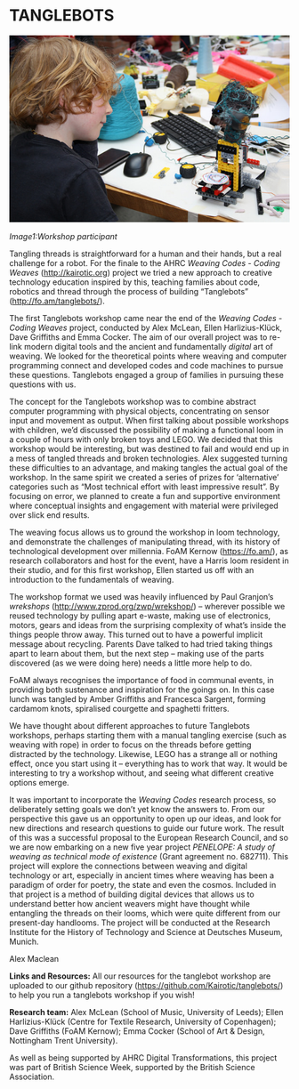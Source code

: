 # TANGLEBOTS

![Image1:Workshop participant](Images/Tanglebots_Image1.jpg)

_Image1:Workshop participant_

Tangling threads is straightforward for a human and their hands, but a real challenge for a robot. For the finale to the AHRC *Weaving Codes - Coding Weaves* (http://kairotic.org) project we tried a new approach to creative technology education inspired by this, teaching families about code, robotics and thread through the process of building “Tanglebots” (http://fo.am/tanglebots/). 

The first Tanglebots workshop came near the end of the *Weaving Codes - Coding Weaves* project, conducted by Alex McLean, Ellen Harlizius-Klück, Dave Griffiths and Emma Cocker. The aim of our overall project was to re-link modern digital tools and the ancient and fundamentally *digital* art of weaving. We looked for the theoretical points where weaving and computer programming connect and developed codes and code machines to pursue these questions. Tanglebots engaged a group of families in pursuing these questions with us.

The concept for the Tanglebots workshop was to combine abstract computer programming with physical objects, concentrating on sensor input and movement as output. When first talking about possible workshops with children, we’d discussed the possibility of making a functional loom in a couple of hours with only broken toys and LEGO. We decided that this workshop would be interesting, but was destined to fail and would end up in a mess of tangled threads and broken technologies. Alex suggested turning these difficulties to an advantage, and making tangles the actual goal of the workshop. In the same spirit we created a series of prizes for ‘alternative’ categories such as “Most technical effort with least impressive result”. By focusing on error, we planned to create a fun and supportive environment where conceptual insights and engagement with material were privileged over slick end results.

The weaving focus allows us to ground the workshop in loom technology, and demonstrate the challenges of manipulating thread, with its history of technological development over millennia. FoAM Kernow (https://fo.am/), as research collaborators and host for the event, have a Harris loom resident in their studio, and for this first workshop, Ellen started us off with an introduction to the fundamentals of weaving.

The workshop format we used was heavily influenced by Paul Granjon’s *wrekshops* (http://www.zprod.org/zwp/wrekshop/) – wherever possible we reused technology by pulling apart e-waste, making use of electronics, motors, gears and ideas from the surprising complexity of what’s inside the things people throw away. This turned out to have a powerful implicit message about recycling. Parents Dave talked to had tried taking things apart to learn about them, but the next step – making use of the parts discovered (as we were doing here) needs a little more help to do.

FoAM always recognises the importance of food in communal events, in providing both sustenance and inspiration for the goings on. In this case lunch was tangled by Amber Griffiths and Francesca Sargent, forming cardamom knots, spiralised courgette and spaghetti fritters.

We have thought about different approaches to future Tanglebots workshops, perhaps starting them with a manual tangling exercise (such as weaving with rope) in order to focus on the threads before getting distracted by the technology. Likewise, LEGO has a strange all or nothing effect, once you start using it – everything has to work that way. It would be interesting to try a workshop without, and seeing what different creative options emerge.

It was important to incorporate the *Weaving Codes* research process, so deliberately setting goals we don’t yet know the answers to. From our perspective this gave us an opportunity to open up our ideas, and look for new directions and research questions to guide our future work. The result of this was a successful proposal to the European Research Council, and so we are now embarking on a new five year project *PENELOPE: A study of weaving as technical mode of existence* (Grant agreement no. 682711). This project will explore the connections between weaving and digital technology or art, especially in ancient times where weaving has been a paradigm of order for poetry, the state and even the cosmos. Included in that project is a method of building digital devices that allows us to understand better how ancient weavers might have thought while entangling the threads on their looms, which were quite different from our present-day handlooms. The project will be conducted at the Research Institute for the History of Technology and Science at Deutsches Museum, Munich.

Alex Maclean


**Links and Resources:**
All our resources for the tanglebot workshop are uploaded to our github repository (https://github.com/Kairotic/tanglebots/) to help you run a tanglebots workshop if you wish!

**Research team:** 
Alex McLean (School of Music, University of Leeds); Ellen Harlizius-Klück (Centre for Textile Research, University of Copenhagen); Dave Griffiths (FoAM Kernow); Emma Cocker (School of Art & Design, Nottingham Trent University).

As well as being supported by AHRC Digital Transformations, this project was part of British Science Week, supported by the British Science Association.

